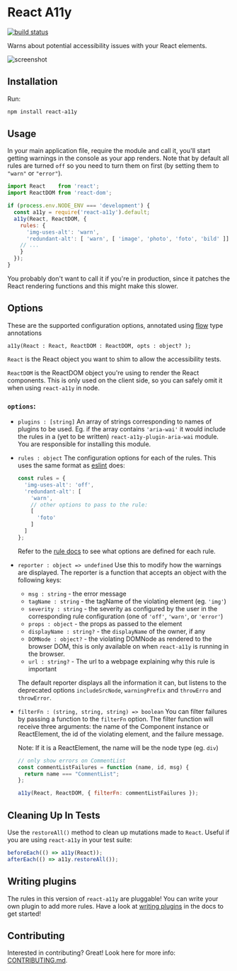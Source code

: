 React A11y
==========

[![build status](https://img.shields.io/travis/reactjs/react-a11y/master.svg?style=flat-square)](https://travis-ci.org/reactjs/react-a11y)

Warns about potential accessibility issues with your React elements.

![screenshot](http://i.imgur.com/naQTETB.png)


## Installation

Run:

```bash
npm install react-a11y
```

## Usage

In your main application file, require the module and call it, you'll start
getting warnings in the console as your app renders.  Note that by default all
rules are turned `off` so you need to turn them on first (by setting them to
`"warn"` or `"error"`).

```javascript
import React    from 'react';
import ReactDOM from 'react-dom';

if (process.env.NODE_ENV === 'development') {
  const a11y = require('react-a11y').default;
  a11y(React, ReactDOM, {
    rules: {
      'img-uses-alt': 'warn',
      'redundant-alt': [ 'warn', [ 'image', 'photo', 'foto', 'bild' ]]
    // ...
    }
  });
}
```

You probably don't want to call it if you're in production, since it patches the 
React rendering functions and this might make this slower.

## Options

These are the supported configuration options, annotated using [flow][] type
annotations

```flow js
a11y(React : React, ReactDOM : ReactDOM, opts : object? );
```

`React` is the React object you want to shim to allow the 
accessibility tests.

`ReactDOM` is the ReactDOM object you're using to render the
React components. This is only used on the client side, so you
can safely omit it when using `react-a11y` in node.

### `options`:
  - `plugins : [string]`
    An array of strings corresponding to names of plugins to be used.
    Eg. if the array contains `'aria-wai'` it would include the rules 
    in a (yet to be written) `react-a11y-plugin-aria-wai` module.  You
    are responsible for installing this module.

  - `rules : object`
    The configuration options for each of the rules. This uses the same format
    as [eslint][] does: 
    
    ```javascript
    const rules = {
      'img-uses-alt': 'off',
      'redundant-alt': [
        'warn',
        // other options to pass to the rule:
        [
          'foto'
        ]
      ]
    };
    ```
    
    Refer to the [rule docs](docs/rules) 
    to see what options are defined for each rule.

  - `reporter : object => undefined`
    Use this to modify how the warnings are displayed.
    The reporter is a function that accepts an object with
    the following keys:
    - `msg : string` - the error message
    - `tagName : string` - the tagName of the violating element (eg. `'img'`)
    - `severity : string` - the severity as configured by the user in the 
      corresponding rule configuration (one of `'off'`, `'warn'`, or `'error'`)
    - `props : object` - the props as passed to the element
    - `displayName : string?` - the `displayName` of the owner, if any
    - `DOMNode : object?` - the violating DOMNode as rendered to the browser
      DOM, this is only available on when `react-a11y` is running in the
      browser.
    - `url : string?` - The url to a webpage explaining why this rule
      is important

    The default reporter displays all the information it can, but listens
    to the deprecated options `includeSrcNode`, `warningPrefix` and
    `throwErro` and `throwError`.

  - `filterFn : (string, string, string) => boolean`
    You can filter failures by passing a function to the `filterFn` option. The
    filter function will receive three arguments: the name of the Component
    instance or ReactElement, the id of the violating element, and the failure
    message.

    Note: If it is a ReactElement, the name will be the node type (eg. `div`)

    ```javascript
    // only show errors on CommentList
    const commentListFailures = function (name, id, msg) {
      return name === "CommentList";
    };

    a11y(React, ReactDOM, { filterFn: commentListFailures });
    ```

## Cleaning Up In Tests

Use the `restoreAll()` method to clean up mutations made to `React`.
Useful if you are using `react-a11y` in your test suite:

```javascript
beforeEach(() => a11y(React));
afterEach(() => a11y.restoreAll());
```

## Writing plugins

The rules in this version of `react-a11y` are pluggable!
You can write your own plugin to add more rules.  Have a look at 
[writing plugins](docs/plugins.md) in the
docs to get started!

## Contributing

Interested in contributing?  Great!  Look here for more info: [CONTRIBUTING.md](CONTRIBUTING.md).

[react-a11y]:    https://github.com/reactjs/react-a11y
[eslint]:        http://eslint.org
[flow]:          http://flowtype.org
[eslint-plugin]: https://github.com/evcohen/eslint-plugin-jsx-a11y
[AX]:            https://github.com/GoogleChrome/accessibility-developer-tools/wiki/Audit-Rules
